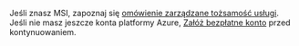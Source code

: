 Jeśli znasz MSI, zapoznaj się [omówienie zarządzane tożsamość usługi](../articles/active-directory/msi-overview.md). Jeśli nie masz jeszcze konta platformy Azure, [Załóż bezpłatne konto](https://azure.microsoft.com/free/) przed kontynuowaniem.